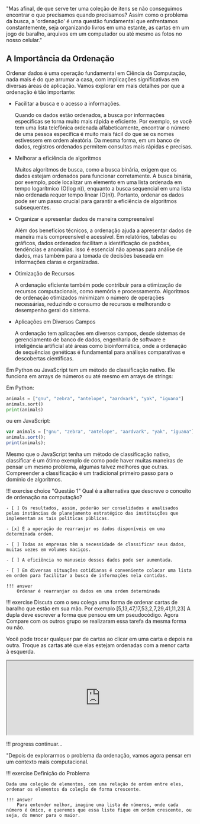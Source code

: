 
"Mas afinal, de que serve ter uma coleção de itens se não conseguimos encontrar o que precisamos quando precisamos? Assim como o problema da busca, a 'ordenação' é uma questão fundamental que enfrentamos constantemente, seja organizando livros em uma estante, as cartas em um jogo de baralho, arquivos em um computador ou até mesmo as fotos no nosso celular."

## A Importância da Ordenação

Ordenar dados é uma operação fundamental em Ciência da Computação, nada mais é do que arrumar a casa, com implicações significativas em diversas áreas de aplicação. Vamos explorar em mais detalhes por que a ordenação é tão importante:

- Facilitar a busca e o acesso a informações.

    Quando os dados estão ordenados, a busca por informações específicas se torna muito mais rápida e eficiente. Por exemplo, se você tem uma lista telefônica ordenada alfabeticamente, encontrar o número de uma pessoa específica é muito mais fácil do que se os nomes estivessem em ordem aleatória. Da mesma forma, em um banco de dados, registros ordenados permitem consultas mais rápidas e precisas.

- Melhorar a eficiência de algoritmos

    Muitos algoritmos de busca, como a busca binária, exigem que os dados estejam ordenados para funcionar corretamente. A busca binária, por exemplo, pode localizar um elemento em uma lista ordenada em tempo logarítmico (O(log n)), enquanto a busca sequencial em uma lista não ordenada requer tempo linear (O(n)). Portanto, ordenar os dados pode ser um passo crucial para garantir a eficiência de algoritmos subsequentes.


- Organizar e apresentar dados de maneira compreensível

    Além dos benefícios técnicos, a ordenação ajuda a apresentar dados de maneira mais compreensível e acessível. Em relatórios, tabelas ou gráficos, dados ordenados facilitam a identificação de padrões, tendências e anomalias. Isso é essencial não apenas para análise de dados, mas também para a tomada de decisões baseada em informações claras e organizadas.

- Otimização de Recursos

    A ordenação eficiente também pode contribuir para a otimização de recursos computacionais, como memória e processamento. Algoritmos de ordenação otimizados minimizam o número de operações necessárias, reduzindo o consumo de recursos e melhorando o desempenho geral do sistema.

- Aplicações em Diversos Campos
    
    A ordenação tem aplicações em diversos campos, desde sistemas de gerenciamento de banco de dados, engenharia de software e inteligência artificial até áreas como bioinformática, onde a ordenação de sequências genéticas é fundamental para análises comparativas e descobertas científicas.



Em Python ou JavaScript tem um método de classificação nativo. Ele funciona em arrays de números ou até mesmo em arrays de strings:

Em Python:

```python 
animals = ["gnu", "zebra", "antelope", "aardvark", "yak", "iguana"]
animals.sort()
print(animals)
```
ou em JavaScript:

```javascript
var animals = ["gnu", "zebra", "antelope", "aardvark", "yak", "iguana"];
animals.sort();
print(animals);
```

Mesmo que o JavaScript tenha um método de classificação nativo, classificar é um ótimo exemplo de como pode haver muitas maneiras de pensar um mesmo problema, algumas talvez melhores que outras. Compreender a classificação é um tradicional primeiro passo para o domínio de algoritmos.


!!! exercise choice "Questão 1"
    Qual é a alternativa que descreve o conceito de ordenação na computação?


    - [ ] Os resultados, assim, poderão ser consolidados e analisados pelas instâncias de planejamento estratégico das instituições que implementam as tais políticas públicas.

    - [x] É a operação de rearranjar os dados disponíveis em uma determinada ordem.

    - [ ] Todas as empresas têm a necessidade de classificar seus dados, muitas vezes em volumes maciços.

    - [ ] A eficiência no manuseio desses dados pode ser aumentada.

    - [ ] Em diversas situações cotidianas é conveniente colocar uma lista em ordem para facilitar a busca de informações nela contidas.

    !!! answer
        Ordenar é rearranjar os dados em uma ordem determinada


!!! exercise
    Discuta com o seu colega uma forma de ordenar cartas de baralho que estão em sua mão. Por exemplo [5,13,47,17,53,2,7,29,41,11,23] A dupla deve escrever a forma que pensou em um pseudocódigo. Agora Compare com os outros grupo se realizaram essa tarefa da mesma forma ou não. 

Você pode trocar qualquer par de cartas ao clicar em uma carta e depois na outra. Troque as cartas até que elas estejam ordenadas com a menor carta à esquerda.

<iframe sandbox="allow-popups allow-same-origin allow-scripts allow-top-navigation" src="https://pt.khanacademy.org/computer-programming/program/4869717459730432/embedded?embed=yes&amp;author=no&amp;editor=no&amp;width=688&amp;buttons=no&amp;settings=%7B%7D" class="perseus-scratchpad" allowfullscreen="" style="height: 200px; width: 100%;"></iframe>




!!! progress
    continuar...

"Depois de explorarmos o problema da ordenação, vamos agora pensar em um contexto mais computacional.

!!! exercise
    Definição do Problema

    Dada uma coleção de elementos, com uma relação de ordem entre eles, ordenar os elementos da coleção de forma crescente.

    !!! answer
        Para entender melhor, imagine uma lista de números, onde cada número é único, e queremos que essa liste fique em ordem crescente, ou seja, do menor para o maior.




